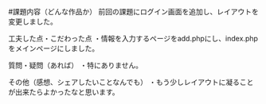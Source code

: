 #課題内容（どんな作品か）
前回の課題にログイン画面を追加し、レイアウトを変更しました。

工夫した点・こだわった点
・情報を入力するページをadd.phpにし、index.phpをメインページにしました。

質問・疑問（あれば）
・特にありません。

その他（感想、シェアしたいことなんでも）
・もう少しレイアウトに凝ることが出来たらよかったなと思います。